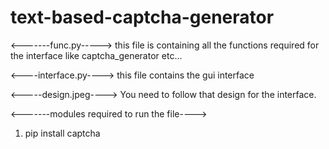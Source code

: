 # text-based-captcha-generator

<-------func.py----->
this file is containing all the functions required for the interface like captcha_generator etc...


<----interface.py---->
this file contains the gui interface

<-----design.jpeg---->
You need to follow that design for the interface.

<-------modules required to run the file---->
1) pip install captcha

